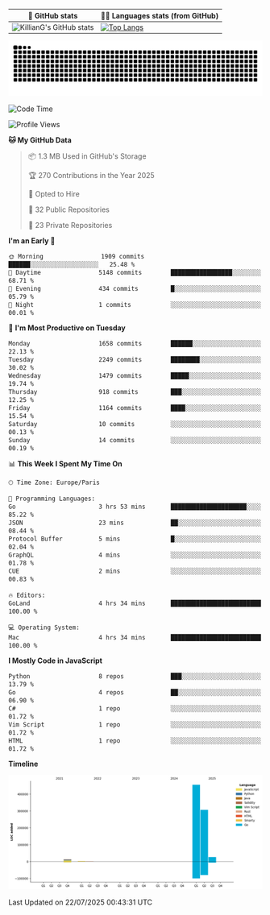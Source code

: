 | 🌚 GitHub stats | 👨‍💻 Languages stats (from GitHub) |
|-----------------|--------------------|
| ![KillianG's GitHub stats](https://github-readme-stats.vercel.app/api?username=KillianG&count_private=true&show_icons=true&theme=dark) | [![Top Langs](https://github-readme-stats.vercel.app/api/top-langs/?username=KillianG&layout=compact&theme=dark&hide=HTML)](https://github.com/anuraghazra/github-readme-stats) |

![github-contributions-snake](https://raw.githubusercontent.com/KillianG/KillianG/refs/heads/output/github-contribution-grid-snake-dark.svg)

<!--START_SECTION:waka-->
![Code Time](http://img.shields.io/badge/Code%20Time-4%20hrs%2034%20mins-blue)

![Profile Views](http://img.shields.io/badge/Profile%20Views-122-blue)

**🐱 My GitHub Data** 

> 📦 1.3 MB Used in GitHub's Storage 
 > 
> 🏆 270 Contributions in the Year 2025
 > 
> 💼 Opted to Hire
 > 
> 📜 32 Public Repositories 
 > 
> 🔑 23 Private Repositories 
 > 
**I'm an Early 🐤** 

```text
🌞 Morning                1909 commits        ██████░░░░░░░░░░░░░░░░░░░   25.48 % 
🌆 Daytime                5148 commits        █████████████████░░░░░░░░   68.71 % 
🌃 Evening                434 commits         █░░░░░░░░░░░░░░░░░░░░░░░░   05.79 % 
🌙 Night                  1 commits           ░░░░░░░░░░░░░░░░░░░░░░░░░   00.01 % 
```
📅 **I'm Most Productive on Tuesday** 

```text
Monday                   1658 commits        ██████░░░░░░░░░░░░░░░░░░░   22.13 % 
Tuesday                  2249 commits        ████████░░░░░░░░░░░░░░░░░   30.02 % 
Wednesday                1479 commits        █████░░░░░░░░░░░░░░░░░░░░   19.74 % 
Thursday                 918 commits         ███░░░░░░░░░░░░░░░░░░░░░░   12.25 % 
Friday                   1164 commits        ████░░░░░░░░░░░░░░░░░░░░░   15.54 % 
Saturday                 10 commits          ░░░░░░░░░░░░░░░░░░░░░░░░░   00.13 % 
Sunday                   14 commits          ░░░░░░░░░░░░░░░░░░░░░░░░░   00.19 % 
```


📊 **This Week I Spent My Time On** 

```text
🕑︎ Time Zone: Europe/Paris

💬 Programming Languages: 
Go                       3 hrs 53 mins       █████████████████████░░░░   85.22 % 
JSON                     23 mins             ██░░░░░░░░░░░░░░░░░░░░░░░   08.44 % 
Protocol Buffer          5 mins              █░░░░░░░░░░░░░░░░░░░░░░░░   02.04 % 
GraphQL                  4 mins              ░░░░░░░░░░░░░░░░░░░░░░░░░   01.78 % 
CUE                      2 mins              ░░░░░░░░░░░░░░░░░░░░░░░░░   00.83 % 

🔥 Editors: 
GoLand                   4 hrs 34 mins       █████████████████████████   100.00 % 

💻 Operating System: 
Mac                      4 hrs 34 mins       █████████████████████████   100.00 % 
```

**I Mostly Code in JavaScript** 

```text
Python                   8 repos             ███░░░░░░░░░░░░░░░░░░░░░░   13.79 % 
Go                       4 repos             ██░░░░░░░░░░░░░░░░░░░░░░░   06.90 % 
C#                       1 repo              ░░░░░░░░░░░░░░░░░░░░░░░░░   01.72 % 
Vim Script               1 repo              ░░░░░░░░░░░░░░░░░░░░░░░░░   01.72 % 
HTML                     1 repo              ░░░░░░░░░░░░░░░░░░░░░░░░░   01.72 % 
```



**Timeline**

![Lines of Code chart](https://raw.githubusercontent.com/KillianG/KillianG/master/assets/bar_graph.png)


 Last Updated on 22/07/2025 00:43:31 UTC
<!--END_SECTION:waka-->
